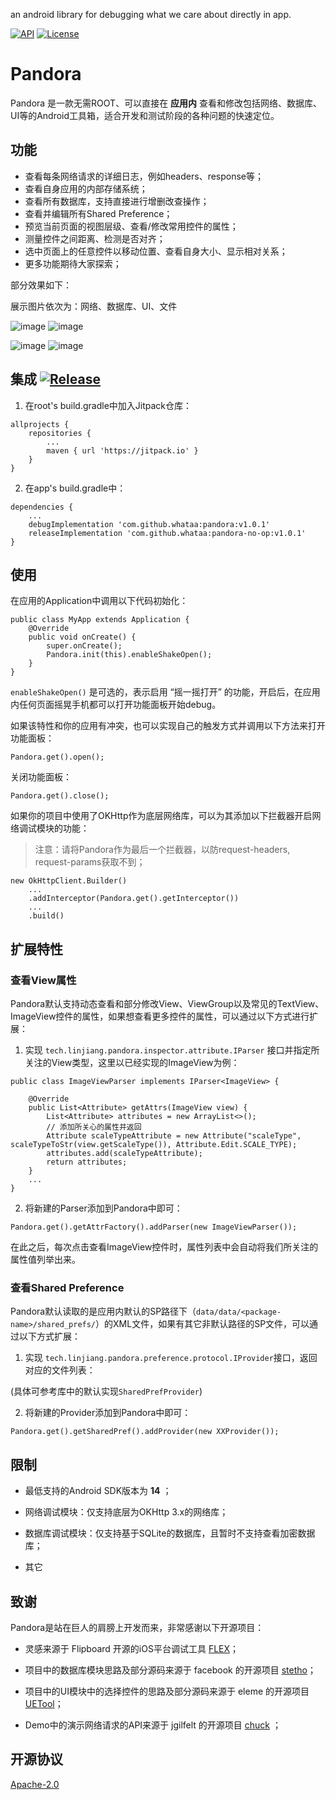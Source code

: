 an android library for debugging what we care about directly in app.

 [![API](https://img.shields.io/badge/API-14%2B-brightgreen.svg?style=flat)](https://android-arsenal.com/api?level=14)  [![License](https://img.shields.io/badge/license-Apache%202.0-blue.svg)](https://github.com/whataa/pandora-no-op/blob/master/LICENSE)

# Pandora

Pandora 是一款无需ROOT、可以直接在 **应用内** 查看和修改包括网络、数据库、UI等的Android工具箱，适合开发和测试阶段的各种问题的快速定位。

## 功能
- 查看每条网络请求的详细日志，例如headers、response等；
- 查看自身应用的内部存储系统；
- 查看所有数据库，支持直接进行增删改查操作；
- 查看并编辑所有Shared Preference；
- 预览当前页面的视图层级、查看/修改常用控件的属性；
- 测量控件之间距离、检测是否对齐；
- 选中页面上的任意控件以移动位置、查看自身大小、显示相对关系；
- 更多功能期待大家探索；

部分效果如下：

展示图片依次为：网络、数据库、UI、文件

![image](https://note.youdao.com/yws/api/personal/file/WEB5d90fab5127f1cf2664a976380a89418?method=download&shareKey=a9f6caf76cc9abef7d17271b435ca030) ![image](https://note.youdao.com/yws/api/personal/file/WEB681b1401d6f40a7dcdf480b2aff33bef?method=download&shareKey=9e2596df7e42fad75ee3f4fe99766814)

![image](https://note.youdao.com/yws/api/personal/file/WEB46cceded39144f21327bbc113938eb42?method=download&shareKey=6a7a0a7e863a4c75a5f62fcd62d5092a) ![image](https://note.youdao.com/yws/api/personal/file/WEB710b73c107e189afab614b00428b4f7a?method=download&shareKey=d53c1f09302225d6aa293ae023f40d13)






 
## 集成 [![Release](https://jitpack.io/v/whataa/pandora.svg)](https://jitpack.io/#whataa/pandora)

1. 在root's build.gradle中加入Jitpack仓库：
```
allprojects {
    repositories {
        ...
        maven { url 'https://jitpack.io' }
    }
}
```
2. 在app's build.gradle中：
```
dependencies {
    ...
    debugImplementation 'com.github.whataa:pandora:v1.0.1'
    releaseImplementation 'com.github.whataa:pandora-no-op:v1.0.1'
}  
```

## 使用

在应用的Application中调用以下代码初始化：

```
public class MyApp extends Application {
    @Override
    public void onCreate() {
        super.onCreate();
        Pandora.init(this).enableShakeOpen();
    }
}
```
`enableShakeOpen()` 是可选的，表示启用 “摇一摇打开” 的功能，开启后，在应用内任何页面摇晃手机都可以打开功能面板开始debug。  

如果该特性和你的应用有冲突，也可以实现自己的触发方式并调用以下方法来打开功能面板：

```
Pandora.get().open();
```

关闭功能面板：

```
Pandora.get().close();
```

如果你的项目中使用了OKHttp作为底层网络库，可以为其添加以下拦截器开启网络调试模块的功能：

> 注意：请将Pandora作为最后一个拦截器，以防request-headers, request-params获取不到；

```
new OkHttpClient.Builder()
    ...
    .addInterceptor(Pandora.get().getInterceptor())
    ...
    .build()
```

## 扩展特性

### 查看View属性
Pandora默认支持动态查看和部分修改View、ViewGroup以及常见的TextView、ImageView控件的属性，如果想查看更多控件的属性，可以通过以下方式进行扩展：

1. 实现 `tech.linjiang.pandora.inspector.attribute.IParser` 接口并指定所关注的View类型，这里以已经实现的ImageView为例：
```
public class ImageViewParser implements IParser<ImageView> {

    @Override
    public List<Attribute> getAttrs(ImageView view) {
        List<Attribute> attributes = new ArrayList<>();
        // 添加所关心的属性并返回
        Attribute scaleTypeAttribute = new Attribute("scaleType", scaleTypeToStr(view.getScaleType()), Attribute.Edit.SCALE_TYPE);
        attributes.add(scaleTypeAttribute);
        return attributes;
    }
    ...
}
```
2. 将新建的Parser添加到Pandora中即可：
```
Pandora.get().getAttrFactory().addParser(new ImageViewParser());
```
在此之后，每次点击查看ImageView控件时，属性列表中会自动将我们所关注的属性值列举出来。

### 查看Shared Preference
Pandora默认读取的是应用内默认的SP路径下（`data/data/<package-name>/shared_prefs/`）的XML文件，如果有其它非默认路径的SP文件，可以通过以下方式扩展：
1. 实现 `tech.linjiang.pandora.preference.protocol.IProvider`接口，返回对应的文件列表： 

(具体可参考库中的默认实现`SharedPrefProvider`)

2. 将新建的Provider添加到Pandora中即可：
```
Pandora.get().getSharedPref().addProvider(new XXProvider());
```



## 限制

- 最低支持的Android SDK版本为 **14** ；

- 网络调试模块：仅支持底层为OKHttp 3.x的网络库；

- 数据库调试模块：仅支持基于SQLite的数据库，且暂时不支持查看加密数据库；

- 其它

## 致谢

Pandora是站在巨人的肩膀上开发而来，非常感谢以下开源项目：

- 灵感来源于 Flipboard 开源的iOS平台调试工具 [FLEX](https://github.com/Flipboard/FLEX)；

- 项目中的数据库模块思路及部分源码来源于 facebook 的开源项目 [stetho](https://github.com/facebook/stetho)；

- 项目中的UI模块中的选择控件的思路及部分源码来源于 eleme 的开源项目 [UETool](https://github.com/eleme/UETool)；

- Demo中的演示网络请求的API来源于 jgilfelt 的开源项目 [chuck](https://github.com/jgilfelt/chuck) ；

## 开源协议
[Apache-2.0](https://opensource.org/licenses/Apache-2.0)

